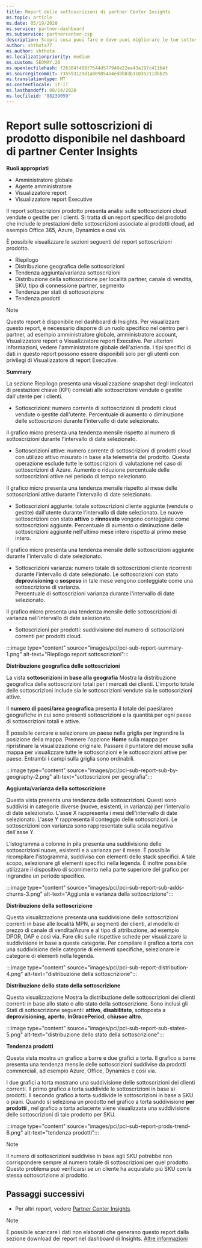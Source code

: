 ```yaml
---
title: Report delle sottoscrizioni di partner Center Insights
ms.topic: article
ms.date: 05/19/2020
ms.service: partner-dashboard
ms.subservice: partnercenter-csp
description: Scopri cosa puoi fare e dove puoi migliorare le tue sottoscrizioni cloud che Vendi o Gestisci per i tuoi clienti.
author: shthota77
ms.author: shthota
ms.localizationpriority: medium
ms.custom: SEOMAY.20
ms.openlocfilehash: f26384f408f7644d577940e22ea43a197c41164f
ms.sourcegitcommit: 735593129d1a009854a4ed0b03b11035211dbb25
ms.translationtype: MT
ms.contentlocale: it-IT
ms.lasthandoff: 08/14/2020
ms.locfileid: "88239059"
---
```

# <a name="product-subscriptions-report-available-from-the-partner-center-insights-dashboard"></a>Report sulle sottoscrizioni di prodotto disponibile nel dashboard di partner Center Insights

**Ruoli appropriati**
- Amministratore globale
- Agente amministratore
- Visualizzatore report
- Visualizzatore report Executive

Il report sottoscrizioni prodotto presenta analisi sulle sottoscrizioni cloud vendute o gestite per i clienti. Si tratta di un report specifico del prodotto che include le prestazioni delle sottoscrizioni associate ai prodotti cloud, ad esempio Office 365, Azure, Dynamics e così via.

È possibile visualizzare le sezioni seguenti del report sottoscrizioni prodotto.

- Riepilogo
- Distribuzione geografica delle sottoscrizioni
- Tendenza aggiunta/varianza sottoscrizioni
- Distribuzione della sottoscrizione per località partner, canale di vendita, SKU, tipo di connessione partner, segmento
- Tendenza per stati di sottoscrizione
- Tendenza prodotti

 > [!NOTE]
 > Questo report è disponibile nel dashboard di Insights. Per visualizzare questo report, è necessario disporre di un ruolo specifico nel centro per i partner, ad esempio amministratore globale, amministratore account, Visualizzatore report o Visualizzatore report Executive. Per ulteriori informazioni, vedere l'amministratore globale dell'azienda. I tipi specifici di dati in questo report possono essere disponibili solo per gli utenti con privilegi di Visualizzatore di report Executive.

**Summary**

La sezione Riepilogo presenta una visualizzazione snapshot degli indicatori di prestazioni chiave (KPI) correlati alle sottoscrizioni vendute o gestite dall'utente per i clienti.  

- Sottoscrizioni: numero corrente di sottoscrizioni di prodotti cloud vendute o gestite dall'utente.
Percentuale di aumento o diminuzione delle sottoscrizioni durante l'intervallo di date selezionato.

Il grafico micro presenta una tendenza mensile rispetto al numero di sottoscrizioni durante l'intervallo di date selezionato.

- Sottoscrizioni attive: numero corrente di sottoscrizioni di prodotti cloud con utilizzo attivo misurato in base alla telemetria del prodotto. Questa operazione esclude tutte le sottoscrizioni di valutazione nel caso di sottoscrizioni di Azure.
Aumento o riduzione percentuale delle sottoscrizioni attive nel periodo di tempo selezionato.

Il grafico micro presenta una tendenza mensile rispetto al mese delle sottoscrizioni attive durante l'intervallo di date selezionato.

- Sottoscrizioni aggiunte: totale sottoscrizioni cliente aggiunte (vendute o gestite) dall'utente durante l'intervallo di date selezionato. Le nuove sottoscrizioni con stato **attivo** o **rinnovato** vengono conteggiate come sottoscrizioni aggiunte.
Percentuale di aumento o diminuzione delle sottoscrizioni aggiunte nell'ultimo mese intero rispetto al primo mese intero.

Il grafico micro presenta una tendenza mensile delle sottoscrizioni aggiunte durante l'intervallo di date selezionato.

- Sottoscrizioni varianza: numero totale di sottoscrizioni cliente ricorrenti durante l'intervallo di date selezionato. Le sottoscrizioni con stato **deprovisioning** o **sospeso** in tale mese vengono conteggiate come una sottoscrizione di varianza.  
Percentuale di sottoscrizioni varianza durante l'intervallo di date selezionato.

Il grafico micro presenta una tendenza mensile delle sottoscrizioni di varianza nell'intervallo di date selezionato.

- Sottoscrizioni per prodotti: suddivisione del numero di sottoscrizioni correnti per prodotti cloud.

:::image type="content" source="images/pci/pci-sub-report-summary-1.png" alt-text="Riepilogo report sottoscrizioni":::

**Distribuzione geografica delle sottoscrizioni**

La vista **sottoscrizioni in base alla geografia** Mostra la distribuzione geografica delle sottoscrizioni totali per i mercati dei clienti. L'importo totale delle sottoscrizioni include sia le sottoscrizioni vendute sia le sottoscrizioni attive.

Il **numero di paesi/area geografica** presenta il totale dei paesi/aree geografiche in cui sono presenti sottoscrizioni e la quantità per ogni paese di sottoscrizioni totali e attive.

È possibile cercare e selezionare un paese nella griglia per ingrandire la posizione della mappa. Premere l'opzione **Home** sulla mappa per ripristinare la visualizzazione originale. Passare il puntatore del mouse sulla mappa per visualizzare tutte le sottoscrizioni e le sottoscrizioni attive per paese. Entrambi i campi sulla griglia sono ordinabili.

:::image type="content" source="images/pci/pci-sub-report-sub-by-geography-2.png" alt-text="sottoscrizioni per geografia":::

**Aggiunta/varianza della sottoscrizione**

Questa vista presenta una tendenza delle sottoscrizioni. Questi sono suddivisi in categorie diverse (nuove, esistenti, in varianza) per l'intervallo di date selezionato. L'asse X rappresenta i mesi dell'intervallo di date selezionato. L'asse Y rappresenta il conteggio delle sottoscrizioni. Le sottoscrizioni con varianza sono rappresentate sulla scala negativa dell'asse Y. 

L'istogramma a colonne in pila presenta una suddivisione delle sottoscrizioni nuove, esistenti e a varianza per il mese. È possibile ricompilare l'istogramma, suddiviso con elementi dello stack specifici. A tale scopo, selezionare gli elementi specifici nella legenda. È inoltre possibile utilizzare il dispositivo di scorrimento nella parte superiore del grafico per ingrandire un periodo specifico.

:::image type="content" source="images/pci/pci-sub-report-sub-adds-churns-3.png" alt-text="Aggiunta e varianza della sottoscrizione":::

**Distribuzione della sottoscrizione**

Questa visualizzazione presenta una suddivisione delle sottoscrizioni correnti in base alle località MPN, ai segmenti dei clienti, al modello di prezzo di canale di vendita/Azure e al tipo di attribuzione, ad esempio DPOR, DAP e così via. Fare clic sulle rispettive schede per visualizzare la suddivisione in base a queste categorie. Per compilare il grafico a torta con una suddivisione delle categorie di elementi specifiche, selezionare le categorie di elementi nella legenda.

:::image type="content" source="images/pci/pci-sub-report-distribution-4.png" alt-text="distribuzione della sottoscrizione":::

**Distribuzione dello stato della sottoscrizione**

Questa visualizzazione Mostra la distribuzione delle sottoscrizioni dei clienti correnti in base allo stato o allo stato della sottoscrizione. Sono inclusi gli Stati di sottoscrizione seguenti: **attivo**, **disabilitato**, sottoposta a **deprovisioning**, **aperto**, **InGracePeriod**, **chiuso**e **altro**.

:::image type="content" source="images/pci/pci-sub-report-sub-states-5.png" alt-text="distribuzione dello stato della sottoscrizione":::

**Tendenza prodotti**

Questa vista mostra un grafico a barre e due grafici a torta. Il grafico a barre presenta una tendenza mensile delle sottoscrizioni suddivise da prodotti commerciali, ad esempio Azure, Office, Dynamics e così via.

I due grafici a torta mostrano una suddivisione delle sottoscrizioni dei clienti correnti. Il primo grafico a torta suddivide le sottoscrizioni in base ai prodotti. Il secondo grafico a torta suddivide le sottoscrizioni in base a SKU o piani. Quando si seleziona un prodotto nel grafico a torta suddivisione **per prodotti** , nel grafico a torta adiacente viene visualizzata una suddivisione delle sottoscrizioni di tale prodotto per SKU.

:::image type="content" source="images/pci/pci-sub-report-prods-trend-6.png" alt-text="tendenza prodotti":::

> [!NOTE]
 > Il numero di sottoscrizioni suddivise in base agli SKU potrebbe non corrispondere sempre al numero totale di sottoscrizioni per quel prodotto. Questo problema può verificarsi se un cliente ha acquistato più SKU con la stessa sottoscrizione al prodotto.

## <a name="next-steps"></a>Passaggi successivi

- Per altri report, vedere [Partner Center Insights](partner-center-insights.md).

>[!NOTE] 
> È possibile scaricare i dati non elaborati che generano questo report dalla sezione download dei report nel dashboard di Insights. [Altre informazioni](pci-download-reports.md) 
